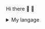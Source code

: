 Hi there 👋 🍕 

<details>
  <summary>My langage</summary>
  
  | Languages |
  |-----------|
  |    C      |
  
</details>
